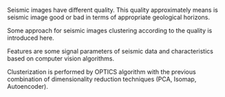Seismic images have different quality. This quality approximately means is seismic image good or bad in terms of appropriate geological horizons.

Some approach for seismic images clustering according to the quality is introduced here. 

Features are some signal parameters of seismic data and characteristics based on computer vision algorithms. 

Clusterization is performed by OPTICS algorithm with the previous combination of dimensionality reduction techniques (PCA, Isomap, Autoencoder).
